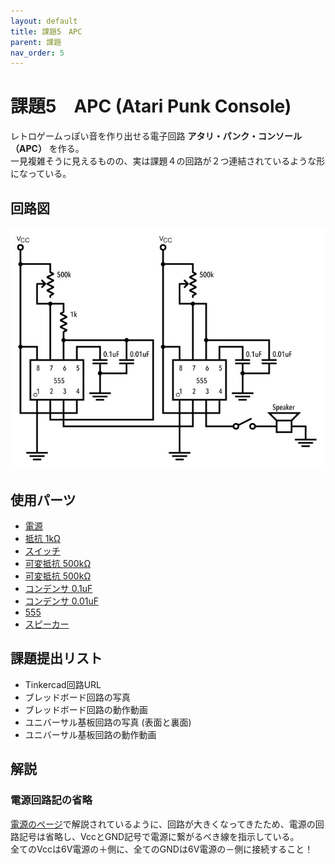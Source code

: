 ```yaml
---
layout: default
title: 課題5　APC
parent: 課題
nav_order: 5
---
```


# 課題5　APC (Atari Punk Console)
レトロゲームっぽい音を作り出せる電子回路 **アタリ・パンク・コンソール（APC）** を作る。<br>
一見複雑そうに見えるものの、実は課題４の回路が２つ連結されているような形になっている。

## 回路図
<img src="../images/schematic/05_APC.jpg" alt="" class="inline" />

## 使用パーツ
- [電源](../components/01--battery.md)
- [抵抗 1kΩ](../components/03--resistor.md)
- [スイッチ](../components/04--tactswitch.md)
- [可変抵抗 500kΩ](../components/05--potentiometer.md)
- [可変抵抗 500kΩ](../components/05--potentiometer.md)
- [コンデンサ 0.1uF](../components/09--capacitor.md)
- [コンデンサ 0.01uF](../components/09--capacitor.md)
- [555](../components/10--555.md)
- [スピーカー](../components/11--speaker.md)

## 課題提出リスト
- Tinkercad回路URL
- ブレッドボード回路の写真
- ブレッドボード回路の動作動画
- ユニバーサル基板回路の写真 (表面と裏面)
- ユニバーサル基板回路の動作動画

## 解説

### 電源回路記の省略
[電源のページ](../components/01--battery.md)で解説されているように、回路が大きくなってきたため、電源の回路記号は省略し、VccとGND記号で電源に繋がるべき線を指示している。<br>
全てのVccは6V電源の＋側に、全てのGNDは6V電源の－側に接続すること！